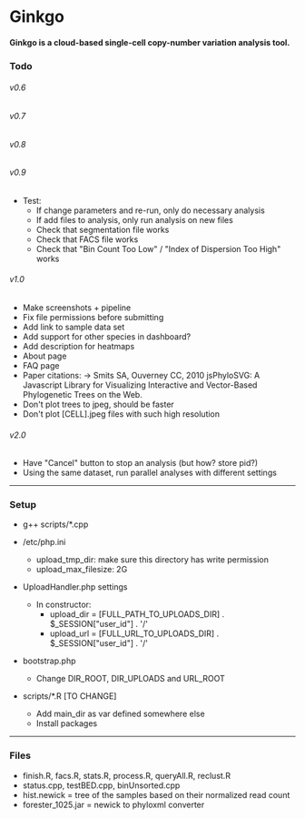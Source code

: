 Ginkgo
=========

#### Ginkgo is a cloud-based single-cell copy-number variation analysis tool.

### Todo

###### v0.6
###### v0.7
###### v0.8
###### v0.9
- Test:
	- If change parameters and re-run, only do necessary analysis
	- If add files to analysis, only run analysis on new files
	- Check that segmentation file works
	- Check that FACS file works
	- Check that "Bin Count Too Low" / "Index of Dispersion Too High" works

###### v1.0
- Make screenshots + pipeline
- Fix file permissions before submitting
- Add link to sample data set
- Add support for other species in dashboard?
- Add description for heatmaps
- About page
- FAQ page
- Paper citations:
	-> Smits SA, Ouverney CC, 2010 jsPhyloSVG: A Javascript Library for Visualizing Interactive and Vector-Based Phylogenetic Trees on the Web.
- Don't plot trees to jpeg, should be faster
- Don't plot [CELL].jpeg files with such high resolution

###### v2.0
- Have "Cancel" button to stop an analysis (but how? store pid?)
- Using the same dataset, run parallel analyses with different settings

---

### Setup

- g++ scripts/*.cpp

- /etc/php.ini
	- upload_tmp_dir: make sure this directory has write permission
	- upload_max_filesize: 2G

- UploadHandler.php settings
	- In constructor:
		- upload_dir = [FULL_PATH_TO_UPLOADS_DIR] . $_SESSION["user_id"] . '/'
		- upload_url = [FULL_URL_TO_UPLOADS_DIR]  . $_SESSION["user_id"] . '/'

- bootstrap.php
	- Change DIR_ROOT, DIR_UPLOADS and URL_ROOT

- scripts/*.R [TO CHANGE]
	- Add main_dir as var defined somewhere else
	- Install packages

---

### Files
- finish.R, facs.R, stats.R, process.R, queryAll.R, reclust.R
- status.cpp, testBED.cpp, binUnsorted.cpp
- hist.newick = tree of the samples based on their normalized read count
- forester_1025.jar = newick to phyloxml converter

